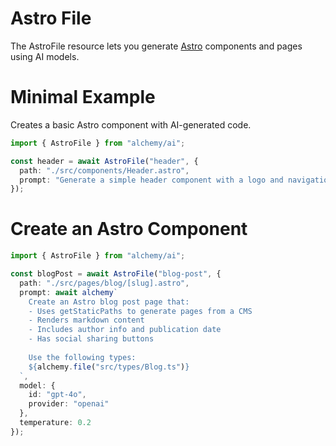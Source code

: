# Astro File

The AstroFile resource lets you generate [Astro](https://astro.build) components and pages using AI models.

# Minimal Example

Creates a basic Astro component with AI-generated code.

```ts
import { AstroFile } from "alchemy/ai";

const header = await AstroFile("header", {
  path: "./src/components/Header.astro",
  prompt: "Generate a simple header component with a logo and navigation menu"
});
```

# Create an Astro Component

```ts
import { AstroFile } from "alchemy/ai";

const blogPost = await AstroFile("blog-post", {
  path: "./src/pages/blog/[slug].astro",
  prompt: await alchemy`
    Create an Astro blog post page that:
    - Uses getStaticPaths to generate pages from a CMS
    - Renders markdown content
    - Includes author info and publication date
    - Has social sharing buttons
    
    Use the following types:
    ${alchemy.file("src/types/Blog.ts")}
  `,
  model: {
    id: "gpt-4o",
    provider: "openai"
  },
  temperature: 0.2
});
```